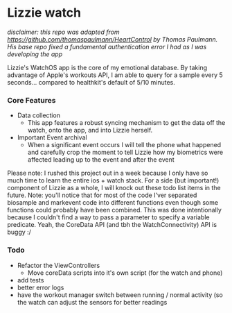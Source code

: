 # Lizzie watch
*disclaimer: this repo was adapted from https://github.com/thomaspaulmann/HeartControl by Thomas Paulmann. His base repo fixed a fundamental authentication error I had as I was developing the app*

Lizzie's WatchOS app is the core of my emotional database. By taking advantage of Apple's workouts API, I am able to query for a sample every 5 seconds... compared to healthkit's default of 5/10 minutes.
### Core Features
 - Data collection
     - This app features a robust syncing mechanism to get the data off the watch, onto the app, and into Lizzie herself.
 - Important Event archival
     - When a significant event occurs I will tell the phone what happened and carefully crop the moment to tell Lizzie how my biometrics were affected leading up to the event and after the event

Please note:
I rushed this project out in a week because I only have so much time to learn the entire ios + watch stack. For a side (but important!) component of Lizzie as a whole, I will knock out these todo list items in the future.
Note: you'll notice that for most of the code I'ver separated biosample and markevent code into different functions even though some functions could probably have been combined.
This was done intentionally because I couldn't find a way to pass a parameter to specify a variable predicate. Yeah, the CoreData API (and tbh the WatchConnectivity) API is buggy :/

### Todo
 - Refactor the ViewControllers
   - Move coreData scripts into it's own script (for the watch and phone)
 - add tests
 - better error logs
 - have the workout manager switch between running / normal activity (so the watch can adjust the sensors for better readings
